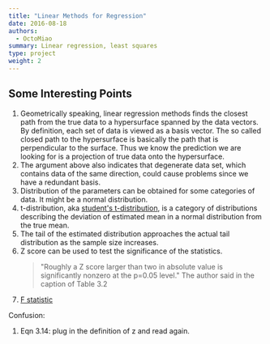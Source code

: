 ```yaml
---
title: "Linear Methods for Regression"
date: 2016-08-18
authors:
  - OctoMiao
summary: Linear regression, least squares
type: project
weight: 2
---
```



## Some Interesting Points


1. Geometrically speaking, linear regression methods finds the closest path from the true data to a hypersurface spanned by the data vectors. By definition, each set of data is viewed as a basis vector. The so called closed path to the hypersurface is basically the path that is perpendicular to the surface. Thus we know the prediction we are looking for is a projection of true data onto the hypersurface.
2. The argument above also indicates that degenerate data set, which contains data of the same direction, could cause problems since we have a redundant basis.
3. Distribution of the parameters can be obtained for some categories of data. It might be a normal distribution.
4. t-distribution, aka [student's t-distribution](https://en.wikipedia.org/wiki/Student%27s_t-distribution), is a category of distributions describing the deviation of estimated mean in a normal distribution from the true mean.
5. The tail of the estimated distribution approaches the actual tail distribution as the sample size increases.
6. Z score can be used to test the significance of the statistics.
   > "Roughly a Z score larger than two in absolute value is significantly nonzero at the p=0.05 level."
   > The author said in the caption of Table 3.2
7. [F statistic](https://en.wikipedia.org/wiki/F-statistic)


Confusion:

1. Eqn 3.14: plug in the definition of z and read again.
